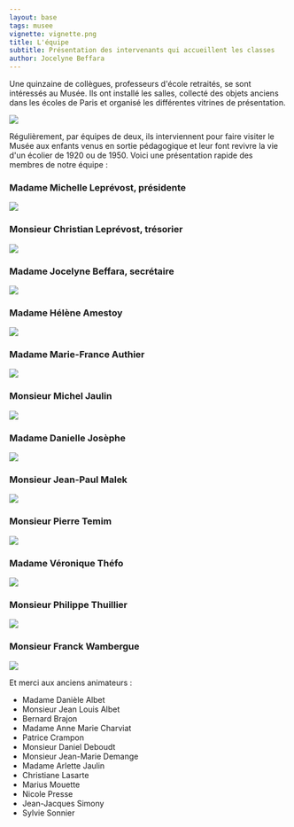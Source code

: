 ```yaml
---
layout: base
tags: musee
vignette: vignette.png
title: L'équipe
subtitle: Présentation des intervenants qui accueillent les classes
author: Jocelyne Beffara
---
```


Une quinzaine de collègues, professeurs d'école retraités, se sont intéressés au
Musée. Ils ont installé les salles, collecté des objets anciens dans les écoles
de Paris et organisé les différentes vitrines de présentation.

![](groupe_complet.jpg)

Régulièrement, par équipes de deux, ils interviennent pour faire visiter le
Musée aux enfants venus en sortie pédagogique et leur font revivre la vie d'un
écolier de 1920 ou de 1950. Voici une présentation rapide des membres de notre
équipe :

<div class="trombi">

### Madame Michelle Leprévost, présidente

![](Michelle_Leprevost.jpg)

### Monsieur Christian Leprévost, trésorier

![](Christian_Leprevost.jpg)

### Madame Jocelyne Beffara, secrétaire

![](Jocelyne_Beffara.jpg)

### Madame Hélène Amestoy

![](Helene_Amestoy.jpg)

### Madame Marie-France Authier

![](Marie-France4.jpg)

### Monsieur Michel Jaulin

![](Michel_Jaulin.jpg)

### Madame Danielle Josèphe

![](Danielle_Josephe.jpg)

### Monsieur Jean-Paul Malek

![](Jean-Paul_Malek.jpg)

### Monsieur Pierre Temim

![](Pierre_Temim.jpg)

### Madame Véronique Théfo

![](Veronique_Thefo.jpg)

### Monsieur Philippe Thuillier

![](Philippe_Thuillier.jpg)

### Monsieur Franck Wambergue

![](Franck_Wambergue.jpg)

Et merci aux anciens animateurs :
- Madame Danièle Albet
- Monsieur Jean Louis Albet
- Bernard Brajon
- Madame Anne Marie Charviat
- Patrice Crampon
- Monsieur Daniel Deboudt
- Monsieur Jean-Marie Demange
- Madame Arlette Jaulin
- Christiane Lasarte
- Marius Mouette
- Nicole Presse
- Jean-Jacques Simony
- Sylvie Sonnier

</div>